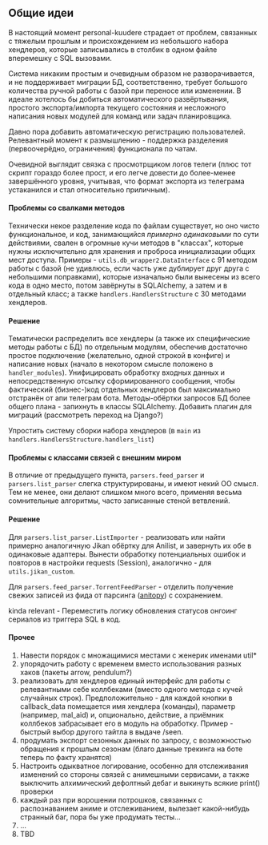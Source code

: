 ## Общие идеи
В настоящий момент personal-kuudere страдает от проблем, связанных с тяжелым прошлым
и происхождением из небольшого набора хендлеров, которые записывались в столбик
в одном файле вперемешку с SQL вызовами.

Система никаким простым и очевидным образом не разворачивается, и не поддерживает
миграции БД, соответственно, требует большого количества ручной работы с базой
при переносе или изменении. В идеале хотелось бы добиться автоматического развёртывания,
простого экспорта/импорта текущего состояния и несложного написания новых модулей
для команд или задач планировщика.

Давно пора добавить автоматическую регистрацию пользователей. Релевантный момент
к размышлению - поддержка разделения (первоочерёдно, ограничения) функционала по
чатам.

Очевидной выглядит связка с просмотрщиком логов телеги (плюс тот скрипт гораздо более
прост, и его легче довести до более-менее завершённого уровня, учитывая, что
формат экспорта из телеграма устаканился и стал относительно приличным).

#### Проблемы со свалками методов
Технически некое разделение кода по файлам существует, но оно чисто функциональное, 
и код, занимающийся _примерно одинаковыми_ по сути действиями, свален в огромные кучи 
методов в "классах", которые нужны исключительно для хранения и проброса инициализации 
общих мест доступа. Примеры - `utils.db_wrapper2.DataInterface` с 91 методом
работы с базой (не удивлюсь, если часть уже дублирует друг друга с небольшими поправками),
которые изначально были вынесены из всего кода в одно место, потом завёрнуты в SQLAlchemy,
а затем и в отдельный класс; а также `handlers.HandlersStructure` с 30 методами хендлеров.

#### Решение 
Тематически распределить все хендлеры (а также их специфические методы работы с БД)
по отдельным модулям, обеспечив достаточно простое подключение (желательно, 
одной строкой в конфиге) и написание новых (начало в некотором смысле положено в `handler_modules`).
Унифицировать обработку входных данных и непосредственную отсылку сформированного
сообщения, чтобы фактический (бизнес-)код отдельных хендлеров был максимально отстранён
от апи телеграм бота.
Методы-обёртки запросов БД более общего плана - запихнуть в классы SQLAlchemy.
Добавить плагин для миграций (рассмотреть переход на Django?)

Упростить систему сборки набора хендлеров (в `main` из `handlers.HandlersStructure.handlers_list`)

#### Проблемы с классами связей с внешним миром
В отличие от предыдущего пункта, `parsers.feed_parser` и `parsers.list_parser`
слегка структурированы, и имеют некий ОО смысл. Тем не менее, они делают слишком много
всего, применяя весьма сомнительные алгоритмы, часто записанные стеной ветвлений.

#### Решение
Для `parsers.list_parser.ListImporter` - реализовать или найти примерно
аналогичную Jikan обёртку для Anilist, и завернуть их обе в одинаковые адаптеры.
Вынести обработку потенциальных ошибок и повторов в настройки requests (Session),
аналогично - для `utils.jikan_custom`.

Для `parsers.feed_parser.TorrentFeedParser` - отделить получение свежих записей из фида
от парсинга ([anitopy](https://github.com/igorcmoura/anitopy)) с сохранением.

kinda relevant - Переместить логику обновления статусов онгоинг сериалов из триггера SQL в код.

#### Прочее
1. Навести порядок с множащимися местами с женерик именами util*
2. упорядочить работу с временем вместо использования разных хаков (пакеты arrow, pendulum?)
3. реализовать для хендлеров единый интерфейс для работы с релевантными себе коллбеками
(вместо одного метода с кучей случайных строк). Предположительно - для каждой кнопки в
callback_data помещается имя хендлера (команды), параметр (например, mal_aid) и,
опционально, действие, а приёмник коллбеков забрасывает его в модуль на обработку.
Пример - быстрый выбор другого тайтла в выдаче /seen.
4. продумать экспорт сезонных данных по запросу, с возможностью обращения к прошлым сезонам
(благо данные трекинга на боте теперь по факту хранятся)
5. Настроить одыкватное логирование, особенно для отслеживания изменений со стороны связей
с анимешными сервисами, а также выключить алхимический дефолтный дебаг и выкинуть всякие
print() проверки
6. каждый раз при ворошении потрошков, связанных с распознаванием аниме и отслеживанием,
вылезает какой-нибудь странный баг, пора бы уже продумать тесты...
7. ...
8. TBD